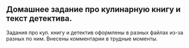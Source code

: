 ## Домашнее задание про кулинарную книгу и текст детектива.

Задания про кул. книгу и детектив оформлены в разных файлах из-за разных по ним.
Внесены комментарии в трудные моменты. 